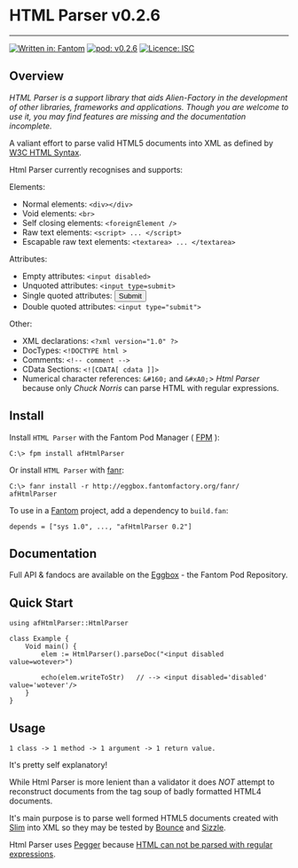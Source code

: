 # HTML Parser v0.2.6
---

[![Written in: Fantom](http://img.shields.io/badge/written%20in-Fantom-lightgray.svg)](https://fantom-lang.org/)
[![pod: v0.2.6](http://img.shields.io/badge/pod-v0.2.6-yellow.svg)](http://eggbox.fantomfactory.org/pods/afHtmlParser)
[![Licence: ISC](http://img.shields.io/badge/licence-ISC-blue.svg)](https://choosealicense.com/licenses/isc/)

## Overview

*HTML Parser is a support library that aids Alien-Factory in the development of other libraries, frameworks and applications. Though you are welcome to use it, you may find features are missing and the documentation incomplete.*

A valiant effort to parse valid HTML5 documents into XML as defined by [W3C HTML Syntax](https://www.w3.org/TR/html-markup/syntax.html).

Html Parser currently recognises and supports:

Elements:

* Normal elements: `<div></div>`
* Void elements: `<br>`
* Self closing elements: `<foreignElement />`
* Raw text elements: `<script> ... </script>`
* Escapable raw text elements: `<textarea> ... </textarea>`


Attributes:

* Empty attributes: `<input disabled>`
* Unquoted attributes: `<input type=submit>`
* Single quoted attributes: <input type='submit'>
* Double quoted attributes: `<input type="submit">`


Other:

* XML declarations: `<?xml version="1.0" ?>`
* DocTypes: `<!DOCTYPE html >`
* Comments: `<!-- comment -->`
* CData Sections: `<![CDATA[ cdata ]]>`
* Numerical character references: `&#160;` and `&#xA0;`> 
    *Html Parser* because only *Chuck Norris* can parse HTML with regular expressions.




## <a name="Install"></a>Install

Install `HTML Parser` with the Fantom Pod Manager ( [FPM](http://eggbox.fantomfactory.org/pods/afFpm) ):

    C:\> fpm install afHtmlParser

Or install `HTML Parser` with [fanr](https://fantom.org/doc/docFanr/Tool.html#install):

    C:\> fanr install -r http://eggbox.fantomfactory.org/fanr/ afHtmlParser

To use in a [Fantom](https://fantom-lang.org/) project, add a dependency to `build.fan`:

    depends = ["sys 1.0", ..., "afHtmlParser 0.2"]

## <a name="documentation"></a>Documentation

Full API & fandocs are available on the [Eggbox](http://eggbox.fantomfactory.org/pods/afHtmlParser/) - the Fantom Pod Repository.

## Quick Start

    using afHtmlParser::HtmlParser
    
    class Example {
        Void main() {
            elem := HtmlParser().parseDoc("<input disabled value=wotever>")
    
            echo(elem.writeToStr)   // --> <input disabled='disabled' value='wotever'/>
        }
    }
    

## <a name="usage"></a>Usage

    1 class -> 1 method -> 1 argument -> 1 return value.

It's pretty self explanatory!

While Html Parser is more lenient than a validator it does *NOT* attempt to reconstruct documents from the tag soup of badly formatted HTML4 documents.

It's main purpose is to parse well formed HTML5 documents created with [Slim](http://eggbox.fantomfactory.org/pods/afSlim) into XML so they may be tested by [Bounce](http://eggbox.fantomfactory.org/pods/afBounce) and [Sizzle](http://eggbox.fantomfactory.org/pods/afSizzle).

Html Parser uses [Pegger](http://eggbox.fantomfactory.org/pods/afPegger) because [HTML can not be parsed with regular expressions](http://stackoverflow.com/questions/1732348/regex-match-open-tags-except-xhtml-self-contained-tags/1732454#1732454).

